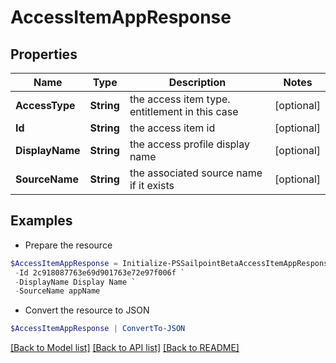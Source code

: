# AccessItemAppResponse
## Properties

Name | Type | Description | Notes
------------ | ------------- | ------------- | -------------
**AccessType** | **String** | the access item type. entitlement in this case | [optional] 
**Id** | **String** | the access item id | [optional] 
**DisplayName** | **String** | the access profile display name | [optional] 
**SourceName** | **String** | the associated source name if it exists | [optional] 

## Examples

- Prepare the resource
```powershell
$AccessItemAppResponse = Initialize-PSSailpointBetaAccessItemAppResponse  -AccessType app `
 -Id 2c918087763e69d901763e72e97f006f `
 -DisplayName Display Name `
 -SourceName appName
```

- Convert the resource to JSON
```powershell
$AccessItemAppResponse | ConvertTo-JSON
```

[[Back to Model list]](../README.md#documentation-for-models) [[Back to API list]](../README.md#documentation-for-api-endpoints) [[Back to README]](../README.md)

